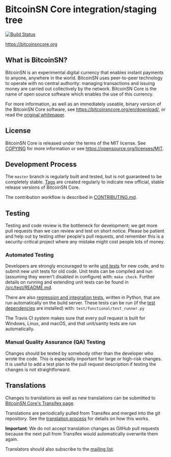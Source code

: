 BitcoinSN Core integration/staging tree
=====================================

[![Build Status](https://travis-ci.org/bitcoinsn/bitcoinsn.svg?branch=master)](https://travis-ci.org/bitcoinsn/bitcoinsn)

https://bitcoinsncore.org

What is BitcoinSN?
----------------

BitcoinSN is an experimental digital currency that enables instant payments to
anyone, anywhere in the world. BitcoinSN uses peer-to-peer technology to operate
with no central authority: managing transactions and issuing money are carried
out collectively by the network. BitcoinSN Core is the name of open source
software which enables the use of this currency.

For more information, as well as an immediately useable, binary version of
the BitcoinSN Core software, see https://bitcoinsncore.org/en/download/, or read the
[original whitepaper](https://bitcoinsncore.org/bitcoinsn.pdf).

License
-------

BitcoinSN Core is released under the terms of the MIT license. See [COPYING](COPYING) for more
information or see https://opensource.org/licenses/MIT.

Development Process
-------------------

The `master` branch is regularly built and tested, but is not guaranteed to be
completely stable. [Tags](https://github.com/bitcoinsn/bitcoinsn/tags) are created
regularly to indicate new official, stable release versions of BitcoinSN Core.

The contribution workflow is described in [CONTRIBUTING.md](CONTRIBUTING.md).

Testing
-------

Testing and code review is the bottleneck for development; we get more pull
requests than we can review and test on short notice. Please be patient and help out by testing
other people's pull requests, and remember this is a security-critical project where any mistake might cost people
lots of money.

### Automated Testing

Developers are strongly encouraged to write [unit tests](src/test/README.md) for new code, and to
submit new unit tests for old code. Unit tests can be compiled and run
(assuming they weren't disabled in configure) with: `make check`. Further details on running
and extending unit tests can be found in [/src/test/README.md](/src/test/README.md).

There are also [regression and integration tests](/test), written
in Python, that are run automatically on the build server.
These tests can be run (if the [test dependencies](/test) are installed) with: `test/functional/test_runner.py`

The Travis CI system makes sure that every pull request is built for Windows, Linux, and macOS, and that unit/sanity tests are run automatically.

### Manual Quality Assurance (QA) Testing

Changes should be tested by somebody other than the developer who wrote the
code. This is especially important for large or high-risk changes. It is useful
to add a test plan to the pull request description if testing the changes is
not straightforward.

Translations
------------

Changes to translations as well as new translations can be submitted to
[BitcoinSN Core's Transifex page](https://www.transifex.com/projects/p/bitcoinsn/).

Translations are periodically pulled from Transifex and merged into the git repository. See the
[translation process](doc/translation_process.md) for details on how this works.

**Important**: We do not accept translation changes as GitHub pull requests because the next
pull from Transifex would automatically overwrite them again.

Translators should also subscribe to the [mailing list](https://groups.google.com/forum/#!forum/bitcoinsn-translators).
